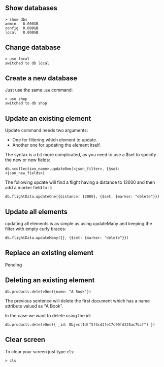 ## Show databases

```mongodb
> show dbs
admin   0.000GB
config  0.000GB
local   0.000GB
```

## Change database

```mongodb
> use local
switched to db local
```

## Create a new database

Just use the same ``use`` command:

```mongodb
> use shop
switched to db shop
```

## Update an existing element

Update command needs two arguments:

- One for filtering which element to update.
- Another one for updating the element itself.

The syntax is a bit more complicated, as you need to use a $set to specify the new or new fields:

```mongodb
db.<collection_name>.updateOne(<json_filter>, {$set: <json_new_fields>)
```

The following update will find a flight having a distance to 12000 and then add a marker field to it:

```mongodb
db.flightData.updateOne({distance: 12000}, {$set: {marker: "delete"}})
```

## Update all elements

updating all elements is as simple as using updateMany and keeping the filter with empty curly braces:

```mongodb
db.flightData.updateMany({}, {$set: {marker: "delete"}})
```

## Replace an existing element

Pending

## Deleting an existing element

```mongodb
db.products.deleteOne({name: "A Book"})
```

The previous sentence will delete the first document which has a name attribute valued as "A Book".

In the case we want to delete using the id:

```mongodb
db.products.deleteOne({ _id: ObjectId("5f4cd1fe17c90fd325ac7bcf") })
```

## Clear screen

To clear your screen just type ``cls``:

```mongodb
> cls
```
